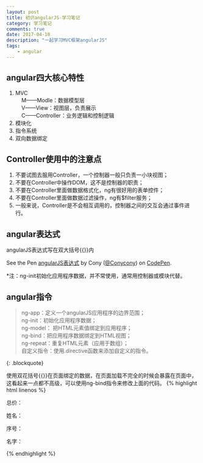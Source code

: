 ```yaml
---
layout: post
title: 初识angularJS-学习笔记
category: 学习笔记
comments: true
date: 2017-04-10
description: "一起学习MVC框架angularJS"
tags:
    - angular
---
```


## angular四大核心特性
1. MVC  
&nbsp;&nbsp;&nbsp;&nbsp;M——Modle：数据模型层  
&nbsp;&nbsp;&nbsp;&nbsp;V——View：视图层，负责展示  
&nbsp;&nbsp;&nbsp;&nbsp;C——Controller：业务逻辑和控制逻辑  
2. 模块化
3. 指令系统
4. 双向数据绑定  

## Controller使用中的注意点
1. 不要试图去服用Controller，一个控制器一般只负责一小块视图；
2. 不要在Controller中操作DOM，这不是控制器的职责；
3. 不要在Controller里面做数据格式化，ng有很好用的表单控件；
4. 不要在Controller里面做数据过滤操作，ng有$filter服务；
5. 一般来说，Controller是不会相互调用的，控制器之间的交互会通过事件进行。 


## angular表达式
angularJS表达式写在双大括号{{}}内
<p data-height="265" data-theme-id="0" data-slug-hash="NjWqWq" data-default-tab="html,result" data-user="Conycony" data-embed-version="2" data-pen-title="angularJS表达式" class="codepen">See the Pen <a href="http://codepen.io/Conycony/pen/NjWqWq/">angularJS表达式</a> by Cony (<a href="http://codepen.io/Conycony">@Conycony</a>) on <a href="http://codepen.io">CodePen</a>.</p>
<script async src="https://production-assets.codepen.io/assets/embed/ei.js"></script>

<div class="note alert">
*注：ng-init初始化应用程序数据，并不常使用，通常用控制器或模块代替。
</div>

## angular指令


> ng-app：定义一个angularJS应用程序的边界范围；  
> ng-init：初始化应用程序数据；  
> ng-model： 把HTML元素值绑定到应用程序；  
> ng-bind：把应用程序数据绑定到HTML视图；  
> ng-repeat：重复HTML元素（应用于数组）；  
> 自定义指令：使用.directive函数来添加自定义的指令。
> 
{: .blockquote}  

使用双花括号{{}}在页面绑定的数据，在页面加载不完全的时候会暴露在页面中，这看起来一点都不高级，可以使用ng-bind指令来修改上面的代码。
{% highlight html linenos %}
<div ng-app>
  <p ng-bind="5+3"></p><!--表达式-->
  <p ng-init="quantity=4;price=5">
  总价：<span ng-bind="quantity*price"></span>
  </p><!--数字-->
  <p ng-init="firstName='Jim';lastName='Green'">
  姓名：<span ng-bind="firstName+' '+lastName"></span>
  </p><!--字符串-->
  <p ng-init="arr=[10,20,30]">
  序号：<sapn ng-bind="arr[1]"></span>
  </p><!--数组-->
  <p ng-init="person={firstName:'John',lastName:'Doe'}">
  名字：<span ng-bind="person.firstName"></span>
  </p><!--对象-->
</div>
{% endhighlight %}

